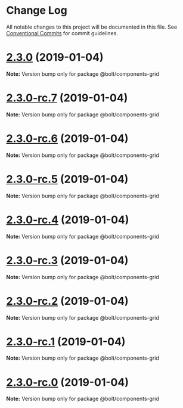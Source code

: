 # Change Log

All notable changes to this project will be documented in this file.
See [Conventional Commits](https://conventionalcommits.org) for commit guidelines.

# [2.3.0](https://github.com/bolt-design-system/bolt/tree/master/packages/components/bolt-grid/compare/v2.3.0-rc.7...v2.3.0) (2019-01-04)

**Note:** Version bump only for package @bolt/components-grid





# [2.3.0-rc.7](https://github.com/bolt-design-system/bolt/tree/master/packages/components/bolt-grid/compare/v2.3.0-rc.6...v2.3.0-rc.7) (2019-01-04)

**Note:** Version bump only for package @bolt/components-grid





# [2.3.0-rc.6](https://github.com/bolt-design-system/bolt/tree/master/packages/components/bolt-grid/compare/v2.3.0-rc.5...v2.3.0-rc.6) (2019-01-04)

**Note:** Version bump only for package @bolt/components-grid





# [2.3.0-rc.5](https://github.com/bolt-design-system/bolt/tree/master/packages/components/bolt-grid/compare/v2.3.0-rc.4...v2.3.0-rc.5) (2019-01-04)

**Note:** Version bump only for package @bolt/components-grid





# [2.3.0-rc.4](https://github.com/bolt-design-system/bolt/tree/master/packages/components/bolt-grid/compare/v2.3.0-rc.3...v2.3.0-rc.4) (2019-01-04)

**Note:** Version bump only for package @bolt/components-grid





# [2.3.0-rc.3](https://github.com/bolt-design-system/bolt/tree/master/packages/components/bolt-grid/compare/v2.3.0-rc.2...v2.3.0-rc.3) (2019-01-04)

**Note:** Version bump only for package @bolt/components-grid





# [2.3.0-rc.2](https://github.com/bolt-design-system/bolt/tree/master/packages/components/bolt-grid/compare/v2.3.0-rc.1...v2.3.0-rc.2) (2019-01-04)

**Note:** Version bump only for package @bolt/components-grid





# [2.3.0-rc.1](https://github.com/bolt-design-system/bolt/tree/master/packages/components/bolt-grid/compare/vv2.3.0-rc.0...v2.3.0-rc.1) (2019-01-04)

**Note:** Version bump only for package @bolt/components-grid





# [2.3.0-rc.0](https://github.com/bolt-design-system/bolt/tree/master/packages/components/bolt-grid/compare/v2.2.1...v2.3.0-rc.0) (2019-01-04)

**Note:** Version bump only for package @bolt/components-grid
